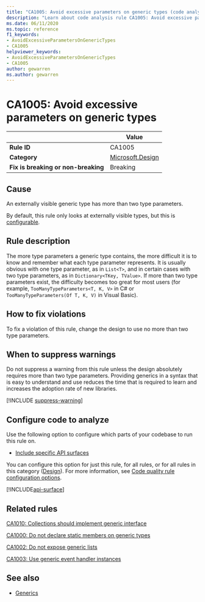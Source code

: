 ```yaml
---
title: "CA1005: Avoid excessive parameters on generic types (code analysis)"
description: "Learn about code analysis rule CA1005: Avoid excessive parameters on generic types"
ms.date: 06/11/2020
ms.topic: reference
f1_keywords:
- AvoidExcessiveParametersOnGenericTypes
- CA1005
helpviewer_keywords:
- AvoidExcessiveParametersOnGenericTypes
- CA1005
author: gewarren
ms.author: gewarren
---
```

# CA1005: Avoid excessive parameters on generic types

| | Value |
|-|-|
| **Rule ID** |CA1005|
| **Category** |[Microsoft.Design](design-warnings.md)|
| **Fix is breaking or non-breaking** |Breaking|

## Cause

An externally visible generic type has more than two type parameters.

By default, this rule only looks at externally visible types, but this is [configurable](#configure-code-to-analyze).

## Rule description

The more type parameters a generic type contains, the more difficult it is to know and remember what each type parameter represents. It is usually obvious with one type parameter, as in `List<T>`, and in certain cases with two type parameters, as in `Dictionary<TKey, TValue>`. If more than two type parameters exist, the difficulty becomes too great for most users (for example, `TooManyTypeParameters<T, K, V>` in C# or `TooManyTypeParameters(Of T, K, V)` in Visual Basic).

## How to fix violations

To fix a violation of this rule, change the design to use no more than two type parameters.

## When to suppress warnings

Do not suppress a warning from this rule unless the design absolutely requires more than two type parameters. Providing generics in a syntax that is easy to understand and use reduces the time that is required to learn and increases the adoption rate of new libraries.

[!INCLUDE [suppress-warning](../../../../includes/code-analysis/suppress-warning.md)]

## Configure code to analyze

Use the following option to configure which parts of your codebase to run this rule on.

- [Include specific API surfaces](#include-specific-api-surfaces)

You can configure this option for just this rule, for all rules, or for all rules in this category ([Design](design-warnings.md)). For more information, see [Code quality rule configuration options](../code-quality-rule-options.md).

[!INCLUDE[api-surface](~/includes/code-analysis/api-surface.md)]

## Related rules

[CA1010: Collections should implement generic interface](ca1010.md)

[CA1000: Do not declare static members on generic types](ca1000.md)

[CA1002: Do not expose generic lists](ca1002.md)

[CA1003: Use generic event handler instances](ca1003.md)

## See also

- [Generics](../../../csharp/programming-guide/generics/index.md)
